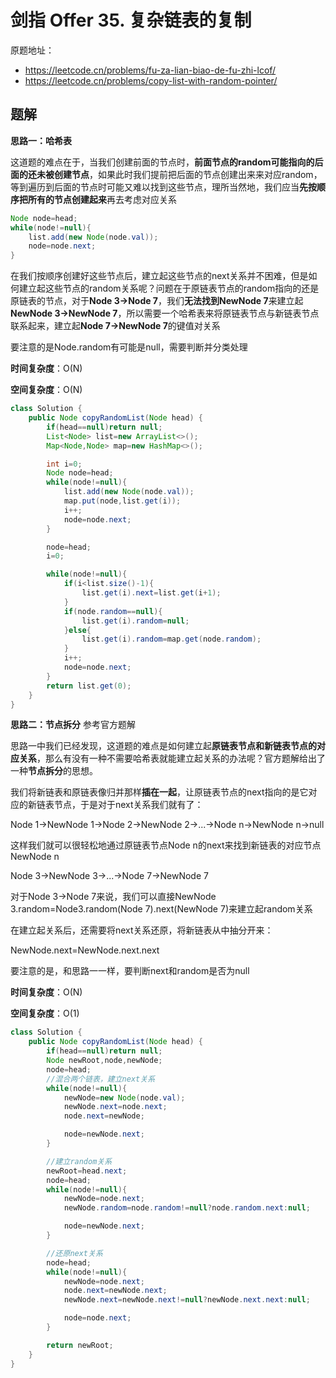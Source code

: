 # 剑指 Offer 35. 复杂链表的复制
原题地址：
- https://leetcode.cn/problems/fu-za-lian-biao-de-fu-zhi-lcof/
- https://leetcode.cn/problems/copy-list-with-random-pointer/

## 题解
**思路一：哈希表**

这道题的难点在于，当我们创建前面的节点时，**前面节点的random可能指向的后面的还未被创建节点**，如果此时我们提前把后面的节点创建出来来对应random，等到遍历到后面的节点时可能又难以找到这些节点，理所当然地，我们应当**先按顺序把所有的节点创建起来**再去考虑对应关系

```java
Node node=head;
while(node!=null){
    list.add(new Node(node.val));
    node=node.next;
}
```

在我们按顺序创建好这些节点后，建立起这些节点的next关系并不困难，但是如何建立起这些节点的random关系呢？问题在于原链表节点的random指向的还是原链表的节点，对于**Node 3->Node 7**，我们**无法找到NewNode 7**来建立起**NewNode 3->NewNode 7**，所以需要一个哈希表来将原链表节点与新链表节点联系起来，建立起**Node 7->NewNode 7**的键值对关系

要注意的是Node.random有可能是null，需要判断并分类处理

**时间复杂度**：O(N)

**空间复杂度**：O(N)
```java
class Solution {
    public Node copyRandomList(Node head) {
        if(head==null)return null;
        List<Node> list=new ArrayList<>();
        Map<Node,Node> map=new HashMap<>();

        int i=0;
        Node node=head;
        while(node!=null){
            list.add(new Node(node.val));
            map.put(node,list.get(i));
            i++;
            node=node.next;
        }

        node=head;
        i=0;

        while(node!=null){
            if(i<list.size()-1){
                list.get(i).next=list.get(i+1);
            }
            if(node.random==null){
                list.get(i).random=null;
            }else{
                list.get(i).random=map.get(node.random);
            }
            i++;
            node=node.next;
        }
        return list.get(0);
    }
}
```

**思路二：节点拆分**
参考官方题解

思路一中我们已经发现，这道题的难点是如何建立起**原链表节点和新链表节点的对应关系**，那么有没有一种不需要哈希表就能建立起关系的办法呢？官方题解给出了一种**节点拆分**的思想。

我们将新链表和原链表像归并那样**插在一起**，让原链表节点的next指向的是它对应的新链表节点，于是对于next关系我们就有了：

Node 1->NewNode 1->Node 2->NewNode 2->...->Node n->NewNode n->null

这样我们就可以很轻松地通过原链表节点Node n的next来找到新链表的对应节点NewNode n

Node 3->NewNode 3->...->Node 7->NewNode 7

对于Node 3->Node 7来说，我们可以直接NewNode 3.random=Node3.random(Node 7).next(NewNode 7)来建立起random关系

在建立起关系后，还需要将next关系还原，将新链表从中抽分开来：

NewNode.next=NewNode.next.next

要注意的是，和思路一一样，要判断next和random是否为null

**时间复杂度**：O(N)

**空间复杂度**：O(1)
```java
class Solution {
    public Node copyRandomList(Node head) {
        if(head==null)return null;
        Node newRoot,node,newNode;
        node=head;
        //混合两个链表，建立next关系
        while(node!=null){
            newNode=new Node(node.val);
            newNode.next=node.next;
            node.next=newNode;

            node=newNode.next;
        }

        //建立random关系
        newRoot=head.next;
        node=head;
        while(node!=null){
            newNode=node.next;
            newNode.random=node.random!=null?node.random.next:null;

            node=newNode.next;
        }

        //还原next关系
        node=head;
        while(node!=null){
            newNode=node.next;
            node.next=newNode.next;
            newNode.next=newNode.next!=null?newNode.next.next:null;

            node=node.next;
        }

        return newRoot;
    }
}
```
